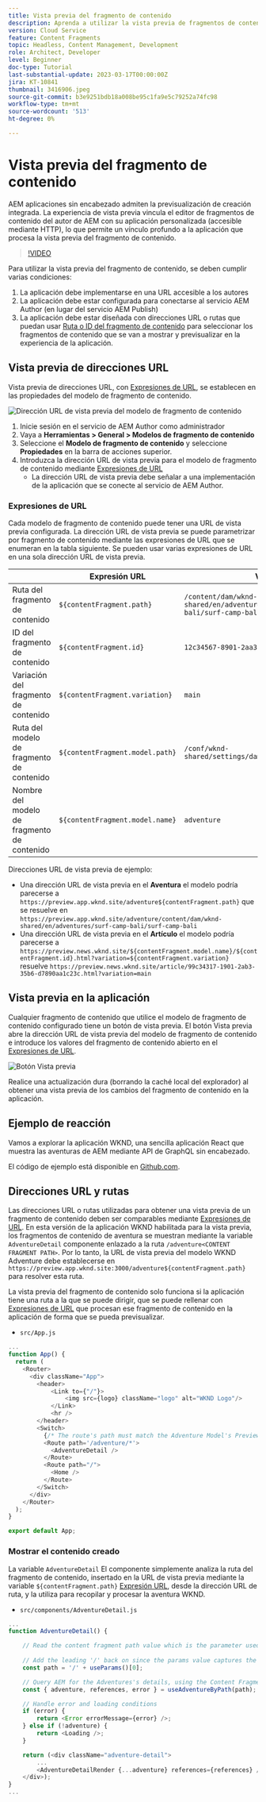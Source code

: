 ```yaml
---
title: Vista previa del fragmento de contenido
description: Aprenda a utilizar la vista previa de fragmentos de contenido para todos los autores a fin de ver rápidamente cómo afectan los cambios de contenido a sus experiencias sin encabezado AEM.
version: Cloud Service
feature: Content Fragments
topic: Headless, Content Management, Development
role: Architect, Developer
level: Beginner
doc-type: Tutorial
last-substantial-update: 2023-03-17T00:00:00Z
jira: KT-10841
thumbnail: 3416906.jpeg
source-git-commit: b3e9251bdb18a008be95c1fa9e5c79252a74fc98
workflow-type: tm+mt
source-wordcount: '513'
ht-degree: 0%

---
```



# Vista previa del fragmento de contenido

AEM aplicaciones sin encabezado admiten la previsualización de creación integrada. La experiencia de vista previa vincula el editor de fragmentos de contenido del autor de AEM con su aplicación personalizada (accesible mediante HTTP), lo que permite un vínculo profundo a la aplicación que procesa la vista previa del fragmento de contenido.

>[!VIDEO](https://video.tv.adobe.com/v/3416906?quality=12&learn=on)

Para utilizar la vista previa del fragmento de contenido, se deben cumplir varias condiciones:

1. La aplicación debe implementarse en una URL accesible a los autores
1. La aplicación debe estar configurada para conectarse al servicio AEM Author (en lugar del servicio AEM Publish)
1. La aplicación debe estar diseñada con direcciones URL o rutas que puedan usar [Ruta o ID del fragmento de contenido](#url-expressions) para seleccionar los fragmentos de contenido que se van a mostrar y previsualizar en la experiencia de la aplicación.

## Vista previa de direcciones URL

Vista previa de direcciones URL, con [Expresiones de URL](#url-expressions), se establecen en las propiedades del modelo de fragmento de contenido.

![Dirección URL de vista previa del modelo de fragmento de contenido](./assets/preview/cf-model-preview-url.png)

1. Inicie sesión en el servicio de AEM Author como administrador
1. Vaya a __Herramientas > General > Modelos de fragmento de contenido__
1. Seleccione el __Modelo de fragmento de contenido__ y seleccione __Propiedades__ en la barra de acciones superior.
1. Introduzca la dirección URL de vista previa para el modelo de fragmento de contenido mediante [Expresiones de URL](#url-expressions)
   + La dirección URL de vista previa debe señalar a una implementación de la aplicación que se conecte al servicio de AEM Author.

### Expresiones de URL

Cada modelo de fragmento de contenido puede tener una URL de vista previa configurada. La dirección URL de vista previa se puede parametrizar por fragmento de contenido mediante las expresiones de URL que se enumeran en la tabla siguiente. Se pueden usar varias expresiones de URL en una sola dirección URL de vista previa.

|  | Expresión URL | Valor |
| --------------------------------------- | ----------------------------------- | ----------- |
| Ruta del fragmento de contenido | `${contentFragment.path}` | `/content/dam/wknd-shared/en/adventures/surf-camp-bali/surf-camp-bali` |
| ID del fragmento de contenido | `${contentFragment.id}` | `12c34567-8901-2aa3-45b6-d7890aa1c23c` |
| Variación del fragmento de contenido | `${contentFragment.variation}` | `main` |
| Ruta del modelo de fragmento de contenido | `${contentFragment.model.path}` | `/conf/wknd-shared/settings/dam/cfm/models/adventure` |
| Nombre del modelo de fragmento de contenido | `${contentFragment.model.name}` | `adventure` |

Direcciones URL de vista previa de ejemplo:

+ Una dirección URL de vista previa en el __Aventura__ el modelo podría parecerse a `https://preview.app.wknd.site/adventure${contentFragment.path}` que se resuelve en `https://preview.app.wknd.site/adventure/content/dam/wknd-shared/en/adventures/surf-camp-bali/surf-camp-bali`
+ Una dirección URL de vista previa en el __Artículo__ el modelo podría parecerse a `https://preview.news.wknd.site/${contentFragment.model.name}/${contentFragment.id}.html?variation=${contentFragment.variation}` resuelve `https://preview.news.wknd.site/article/99c34317-1901-2ab3-35b6-d7890aa1c23c.html?variation=main`

## Vista previa en la aplicación

Cualquier fragmento de contenido que utilice el modelo de fragmento de contenido configurado tiene un botón de vista previa. El botón Vista previa abre la dirección URL de vista previa del modelo de fragmento de contenido e introduce los valores del fragmento de contenido abierto en el [Expresiones de URL](#url-expressions).

![Botón Vista previa](./assets/preview/preview-button.png)

Realice una actualización dura (borrando la caché local del explorador) al obtener una vista previa de los cambios del fragmento de contenido en la aplicación.

## Ejemplo de reacción

Vamos a explorar la aplicación WKND, una sencilla aplicación React que muestra las aventuras de AEM mediante API de GraphQL sin encabezado.

El código de ejemplo está disponible en [Github.com](https://github.com/adobe/aem-guides-wknd-graphql/tree/main/preview-tutorial).

## Direcciones URL y rutas

Las direcciones URL o rutas utilizadas para obtener una vista previa de un fragmento de contenido deben ser comparables mediante [Expresiones de URL](#url-expressions). En esta versión de la aplicación WKND habilitada para la vista previa, los fragmentos de contenido de aventura se muestran mediante la variable `AdventureDetail` componente enlazado a la ruta `/adventure<CONTENT FRAGMENT PATH>`. Por lo tanto, la URL de vista previa del modelo WKND Adventure debe establecerse en `https://preview.app.wknd.site:3000/adventure${contentFragment.path}` para resolver esta ruta.

La vista previa del fragmento de contenido solo funciona si la aplicación tiene una ruta a la que se puede dirigir, que se puede rellenar con [Expresiones de URL](#url-expressions) que procesan ese fragmento de contenido en la aplicación de forma que se pueda previsualizar.

+ `src/App.js`

```javascript
...
function App() {
  return (
    <Router>
      <div className="App">
        <header>
            <Link to={"/"}>
                <img src={logo} className="logo" alt="WKND Logo"/>
            </Link>        
            <hr />
        </header>
        <Switch>
          {/* The route's path must match the Adventure Model's Preview URL expression. In React since the path has `/` you must use wildcards to match instead of the usual `:path` */}
          <Route path='/adventure/*'>
            <AdventureDetail />
          </Route>
          <Route path="/">
            <Home />
          </Route>
        </Switch>
      </div>
    </Router>
  );
}

export default App;
```

### Mostrar el contenido creado

La variable `AdventureDetail` El componente simplemente analiza la ruta del fragmento de contenido, insertado en la URL de vista previa mediante la variable `${contentFragment.path}` [Expresión URL](#url-expressions), desde la dirección URL de ruta, y la utiliza para recopilar y procesar la aventura WKND.

+ `src/components/AdventureDetail.js`

```javascript
...
function AdventureDetail() {

    // Read the content fragment path value which is the parameter used to query for the adventure's details
    
    // Add the leading '/' back on since the params value captures the `*` wildcard in `/adventure/*`, or everything after the first `/` in the Content Fragment path.
    const path = '/' + useParams()[0];

    // Query AEM for the Adventures's details, using the Content Fragment's `path`
    const { adventure, references, error } = useAdventureByPath(path);

    // Handle error and loading conditions
    if (error) {
        return <Error errorMessage={error} />;
    } else if (!adventure) {
        return <Loading />;
    }

    return (<div className="adventure-detail">
        ...
        <AdventureDetailRender {...adventure} references={references} />
    </div>);
}
...
```
